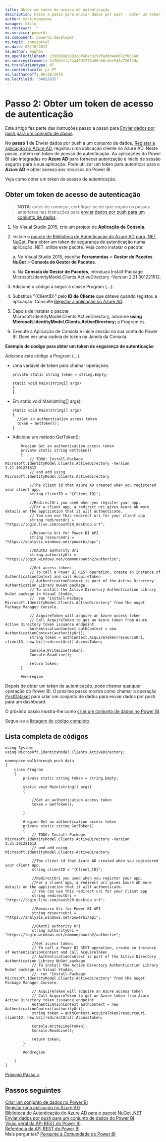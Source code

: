 ```yaml
---
title: Obter um token de acesso de autenticação
description: Passo a passo para enviar dados por push - Obter um token de acesso de autenticação
author: markingmyname
manager: kfile
ms.reviewer: ''
ms.service: powerbi
ms.component: powerbi-developer
ms.topic: conceptual
ms.date: 08/10/2017
ms.author: maghan
ms.openlocfilehash: 238d068e5083c8f46ac3299faddd4e0872f0654d
ms.sourcegitcommit: 2a7bbb1fa24a49d2278a90cb0c4be543d7267bda
ms.translationtype: HT
ms.contentlocale: pt-PT
ms.lasthandoff: 06/26/2018
ms.locfileid: "34812635"
---
```

# <a name="step-2-get-an-authentication-access-token"></a>Passo 2: Obter um token de acesso de autenticação
Este artigo faz parte das instruções passo a passo para [Enviar dados por push para um conjunto de dados](walkthrough-push-data.md).

No **passo 1** de Enviar dados por push a um conjunto de dados, [Registar a aplicação no Azure AD](walkthrough-push-data-register-app-with-azure-ad.md), registou uma aplicação cliente no Azure AD. Neste passo, obtém um token de acesso de autenticação. As aplicações do Power BI são integradas no **Azure AD** para fornecer autorização e início de sessão seguros para a sua aplicação. Pode utilizar um token para autenticar para o **Azure AD** e obter acesso aos recursos do Power BI.

Veja como obter um token de acesso de autenticação.

## <a name="get-an-authentication-access-token"></a>Obter um token de acesso de autenticação
> **NOTA**: antes de começar, certifique-se de que seguiu os passos anteriores nas instruções para [enviar dados por push para um conjunto de dados](walkthrough-push-data.md).
> 
> 

1. No Visual Studio 2015, crie um projeto de **Aplicação de Consola**.
2. Instale o [pacote de Biblioteca de Autenticação do Azure AD para .NET NuGet](https://www.nuget.org/packages/Microsoft.IdentityModel.Clients.ActiveDirectory/). Para obter um token de segurança de autenticação numa aplicação .NET, utilize este pacote. Veja como instalar o pacote:
   
     a. No Visual Studio 2015, escolha **Ferramentas** > **Gestor de Pacotes NuGet** > **Consola do Gestor de Pacotes**.
   
     b. Na **Consola do Gestor de Pacotes**, introduza Install-Package Microsoft.IdentityModel.Clients.ActiveDirectory -Version 2.21.301221612.
3. Adicione o código a seguir à classe Program {…}.
4. Substitua "{ClientID}" pelo **ID de Cliente** que obteve quando registou a aplicação. Consulte [Registar a aplicação no Azure AD](walkthrough-push-data-register-app-with-azure-ad.md).
5. Depois de instalar o pacote Microsoft.IdentityModel.Clients.ActiveDirectory, adicione **using Microsoft.IdentityModel.Clients.ActiveDirectory;** a Program.cs.
6. Execute a Aplicação de Consola e inicie sessão na sua conta do Power BI. Deve ver uma cadeia de token na Janela da Consola.

**Exemplo de código para obter um token de segurança de autenticação**

Adicione este código a Program {...}.

* Uma variável de token para chamar operações:
  
  ```
  private static string token = string.Empty;
  
  static void Main(string[] args)
  {
  }
  ```
* Em static void Main(string[] args):
  
  ```
  static void Main(string[] args)
  {
    //Get an authentication access token
    token = GetToken();
  }
  ```
* Adicione um método GetToken():

```
       #region Get an authentication access token
       private static string GetToken()
       {
           // TODO: Install-Package Microsoft.IdentityModel.Clients.ActiveDirectory -Version 2.21.301221612
           // and add using Microsoft.IdentityModel.Clients.ActiveDirectory

           //The client id that Azure AD created when you registered your client app.
           string clientID = "{Client_ID}";

           //RedirectUri you used when you register your app.
           //For a client app, a redirect uri gives Azure AD more details on the application that it will authenticate.
           // You can use this redirect uri for your client app
           string redirectUri = "https://login.live.com/oauth20_desktop.srf";

           //Resource Uri for Power BI API
           string resourceUri = "https://analysis.windows.net/powerbi/api";

           //OAuth2 authority Uri
           string authorityUri = "https://login.windows.net/common/oauth2/authorize";

           //Get access token:
           // To call a Power BI REST operation, create an instance of AuthenticationContext and call AcquireToken
           // AuthenticationContext is part of the Active Directory Authentication Library NuGet package
           // To install the Active Directory Authentication Library NuGet package in Visual Studio,
           //  run "Install-Package Microsoft.IdentityModel.Clients.ActiveDirectory" from the nuget Package Manager Console.

           // AcquireToken will acquire an Azure access token
           // Call AcquireToken to get an Azure token from Azure Active Directory token issuance endpoint
           AuthenticationContext authContext = new AuthenticationContext(authorityUri);
           string token = authContext.AcquireToken(resourceUri, clientID, new Uri(redirectUri)).AccessToken;

           Console.WriteLine(token);
           Console.ReadLine();

           return token;
       }

       #endregion
```

Depois de obter um token de autenticação, pode chamar qualquer operação do Power BI. O próximo passo mostra como chamar a operação [PostDataset](https://docs.microsoft.com/rest/api/power-bi/pushdatasets) para criar um conjunto de dados para enviar dados por push para um dashboard.

O próximo passo mostra-lhe como [criar um conjunto de dados no Power BI](walkthrough-push-data-create-dataset.md).

Segue-se a [listagem de código completo](#code).

<a name="code"/>

## <a name="complete-code-listing"></a>Lista completa de códigos
    using System;
    using Microsoft.IdentityModel.Clients.ActiveDirectory;

    namespace walkthrough_push_data
    {
        class Program
        {
            private static string token = string.Empty;

            static void Main(string[] args)
            {

                //Get an authentication access token
                token = GetToken();

            }

            #region Get an authentication access token
            private static string GetToken()
            {
                // TODO: Install-Package Microsoft.IdentityModel.Clients.ActiveDirectory -Version 2.21.301221612
                // and add using Microsoft.IdentityModel.Clients.ActiveDirectory

                //The client id that Azure AD created when you registered your client app.
                string clientID = "{Client_ID}";

                //RedirectUri you used when you register your app.
                //For a client app, a redirect uri gives Azure AD more details on the application that it will authenticate.
                // You can use this redirect uri for your client app
                string redirectUri = "https://login.live.com/oauth20_desktop.srf";

                //Resource Uri for Power BI API
                string resourceUri = "https://analysis.windows.net/powerbi/api";

                //OAuth2 authority Uri
                string authorityUri = "https://login.windows.net/common/oauth2/authorize";

                //Get access token:
                // To call a Power BI REST operation, create an instance of AuthenticationContext and call AcquireToken
                // AuthenticationContext is part of the Active Directory Authentication Library NuGet package
                // To install the Active Directory Authentication Library NuGet package in Visual Studio,
                //  run "Install-Package Microsoft.IdentityModel.Clients.ActiveDirectory" from the nuget Package Manager Console.

                // AcquireToken will acquire an Azure access token
                // Call AcquireToken to get an Azure token from Azure Active Directory token issuance endpoint
                AuthenticationContext authContext = new AuthenticationContext(authorityUri);
                string token = authContext.AcquireToken(resourceUri, clientID, new Uri(redirectUri)).AccessToken;

                Console.WriteLine(token);
                Console.ReadLine();

                return token;
            }

            #endregion

        }
    }


[Próximo Passo >](walkthrough-push-data-create-dataset.md)

## <a name="next-steps"></a>Passos seguintes
[Criar um conjunto de dados no Power BI](walkthrough-push-data-create-dataset.md)  
[Registar uma aplicação no Azure AD](walkthrough-push-data-register-app-with-azure-ad.md)  
[Biblioteca de Autenticação do Azure AD para o pacote NuGet .NET](https://www.nuget.org/packages/Microsoft.IdentityModel.Clients.ActiveDirectory/)  
[Enviar dados por push para um conjunto de dados do Power BI](walkthrough-push-data.md)  
[Visão geral da API REST do Power BI](overview-of-power-bi-rest-api.md)  
[Referência da API REST do Power BI](https://docs.microsoft.com/rest/api/power-bi/)  
Mais perguntas? [Pergunte à Comunidade do Power BI](http://community.powerbi.com/)

